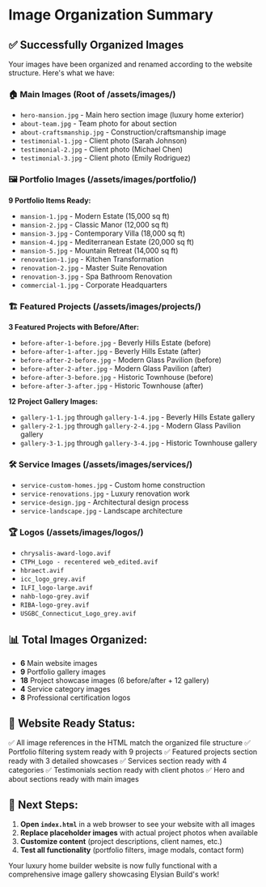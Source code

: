 # Image Organization Summary

## ✅ Successfully Organized Images

Your images have been organized and renamed according to the website structure. Here's what we have:

### 🏠 Main Images (Root of /assets/images/)
- `hero-mansion.jpg` - Main hero section image (luxury home exterior)
- `about-team.jpg` - Team photo for about section  
- `about-craftsmanship.jpg` - Construction/craftsmanship image
- `testimonial-1.jpg` - Client photo (Sarah Johnson)
- `testimonial-2.jpg` - Client photo (Michael Chen) 
- `testimonial-3.jpg` - Client photo (Emily Rodriguez)

### 🖼️ Portfolio Images (/assets/images/portfolio/)
**9 Portfolio Items Ready:**
- `mansion-1.jpg` - Modern Estate (15,000 sq ft)
- `mansion-2.jpg` - Classic Manor (12,000 sq ft)
- `mansion-3.jpg` - Contemporary Villa (18,000 sq ft)
- `mansion-4.jpg` - Mediterranean Estate (20,000 sq ft)
- `mansion-5.jpg` - Mountain Retreat (14,000 sq ft)
- `renovation-1.jpg` - Kitchen Transformation
- `renovation-2.jpg` - Master Suite Renovation
- `renovation-3.jpg` - Spa Bathroom Renovation
- `commercial-1.jpg` - Corporate Headquarters

### 🏗️ Featured Projects (/assets/images/projects/)
**3 Featured Projects with Before/After:**
- `before-after-1-before.jpg` - Beverly Hills Estate (before)
- `before-after-1-after.jpg` - Beverly Hills Estate (after)
- `before-after-2-before.jpg` - Modern Glass Pavilion (before)
- `before-after-2-after.jpg` - Modern Glass Pavilion (after)
- `before-after-3-before.jpg` - Historic Townhouse (before)
- `before-after-3-after.jpg` - Historic Townhouse (after)

**12 Project Gallery Images:**
- `gallery-1-1.jpg` through `gallery-1-4.jpg` - Beverly Hills Estate gallery
- `gallery-2-1.jpg` through `gallery-2-4.jpg` - Modern Glass Pavilion gallery
- `gallery-3-1.jpg` through `gallery-3-4.jpg` - Historic Townhouse gallery

### 🛠️ Service Images (/assets/images/services/)
- `service-custom-homes.jpg` - Custom home construction
- `service-renovations.jpg` - Luxury renovation work
- `service-design.jpg` - Architectural design process
- `service-landscape.jpg` - Landscape architecture

### 🏆 Logos (/assets/images/logos/)
- `chrysalis-award-logo.avif`
- `CTPH_Logo - recentered web_edited.avif`
- `hbraect.avif`
- `icc_logo_grey.avif`
- `ILFI_logo-large.avif`
- `nahb-logo-grey.avif`
- `RIBA-logo-grey.avif`
- `USGBC_Connecticut_Logo_grey.avif`

## 📊 Total Images Organized:
- **6** Main website images
- **9** Portfolio gallery images
- **18** Project showcase images (6 before/after + 12 gallery)
- **4** Service category images
- **8** Professional certification logos

## 🎯 Website Ready Status:
✅ All image references in the HTML match the organized file structure
✅ Portfolio filtering system ready with 9 projects
✅ Featured projects section ready with 3 detailed showcases
✅ Services section ready with 4 categories
✅ Testimonials section ready with client photos
✅ Hero and about sections ready with main images

## 🚀 Next Steps:
1. **Open `index.html`** in a web browser to see your website with all images
2. **Replace placeholder images** with actual project photos when available
3. **Customize content** (project descriptions, client names, etc.)
4. **Test all functionality** (portfolio filters, image modals, contact form)

Your luxury home builder website is now fully functional with a comprehensive image gallery showcasing Elysian Build's work!
